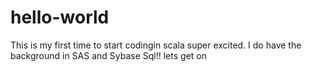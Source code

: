 # hello-world
This is my first time to start codingin scala super excited. I do have the background in SAS and Sybase Sql!! lets get on
